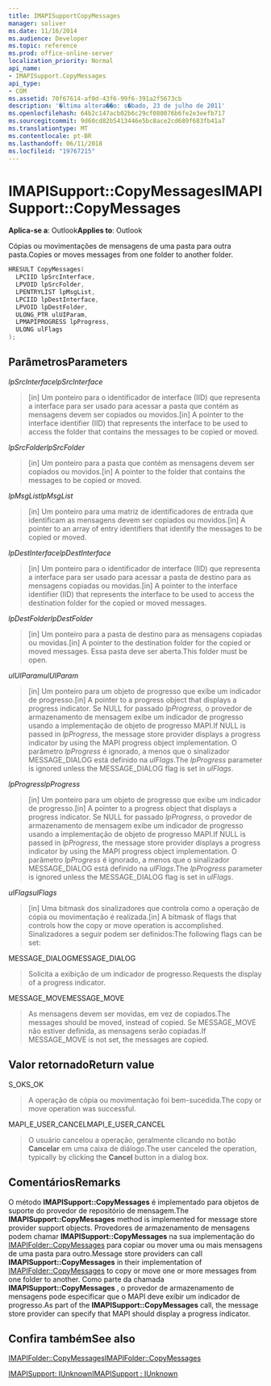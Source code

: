 ```yaml
---
title: IMAPISupportCopyMessages
manager: soliver
ms.date: 11/16/2014
ms.audience: Developer
ms.topic: reference
ms.prod: office-online-server
localization_priority: Normal
api_name:
- IMAPISupport.CopyMessages
api_type:
- COM
ms.assetid: 70f67614-af0d-43f6-99f6-391a2f5673cb
description: '�ltima altera��o: s�bado, 23 de julho de 2011'
ms.openlocfilehash: 64b2c147acb02b6c29cf080076b6fe2e3eefb717
ms.sourcegitcommit: 9d60cd82b5413446e5bc8ace2cd689f683fb41a7
ms.translationtype: MT
ms.contentlocale: pt-BR
ms.lasthandoff: 06/11/2018
ms.locfileid: "19767215"
---
```

# <a name="imapisupportcopymessages"></a><span data-ttu-id="c27e0-103">IMAPISupport::CopyMessages</span><span class="sxs-lookup"><span data-stu-id="c27e0-103">IMAPISupport::CopyMessages</span></span>

  
  
<span data-ttu-id="c27e0-104">**Aplica-se a**: Outlook</span><span class="sxs-lookup"><span data-stu-id="c27e0-104">**Applies to**: Outlook</span></span> 
  
<span data-ttu-id="c27e0-105">Cópias ou movimentações de mensagens de uma pasta para outra pasta.</span><span class="sxs-lookup"><span data-stu-id="c27e0-105">Copies or moves messages from one folder to another folder.</span></span>
  
```cpp
HRESULT CopyMessages(
  LPCIID lpSrcInterface,
  LPVOID lpSrcFolder,
  LPENTRYLIST lpMsgList,
  LPCIID lpDestInterface,
  LPVOID lpDestFolder,
  ULONG_PTR ulUIParam,
  LPMAPIPROGRESS lpProgress,
  ULONG ulFlags
);
```

## <a name="parameters"></a><span data-ttu-id="c27e0-106">Parâmetros</span><span class="sxs-lookup"><span data-stu-id="c27e0-106">Parameters</span></span>

 <span data-ttu-id="c27e0-107">_lpSrcInterface_</span><span class="sxs-lookup"><span data-stu-id="c27e0-107">_lpSrcInterface_</span></span>
  
> <span data-ttu-id="c27e0-108">[in] Um ponteiro para o identificador de interface (IID) que representa a interface para ser usado para acessar a pasta que contém as mensagens devem ser copiados ou movidos.</span><span class="sxs-lookup"><span data-stu-id="c27e0-108">[in] A pointer to the interface identifier (IID) that represents the interface to be used to access the folder that contains the messages to be copied or moved.</span></span>
    
 <span data-ttu-id="c27e0-109">_lpSrcFolder_</span><span class="sxs-lookup"><span data-stu-id="c27e0-109">_lpSrcFolder_</span></span>
  
> <span data-ttu-id="c27e0-110">[in] Um ponteiro para a pasta que contém as mensagens devem ser copiados ou movidos.</span><span class="sxs-lookup"><span data-stu-id="c27e0-110">[in] A pointer to the folder that contains the messages to be copied or moved.</span></span>
    
 <span data-ttu-id="c27e0-111">_lpMsgList_</span><span class="sxs-lookup"><span data-stu-id="c27e0-111">_lpMsgList_</span></span>
  
> <span data-ttu-id="c27e0-112">[in] Um ponteiro para uma matriz de identificadores de entrada que identificam as mensagens devem ser copiados ou movidos.</span><span class="sxs-lookup"><span data-stu-id="c27e0-112">[in] A pointer to an array of entry identifiers that identify the messages to be copied or moved.</span></span> 
    
 <span data-ttu-id="c27e0-113">_lpDestInterface_</span><span class="sxs-lookup"><span data-stu-id="c27e0-113">_lpDestInterface_</span></span>
  
> <span data-ttu-id="c27e0-114">[in] Um ponteiro para o identificador de interface (IID) que representa a interface para ser usado para acessar a pasta de destino para as mensagens copiadas ou movidas.</span><span class="sxs-lookup"><span data-stu-id="c27e0-114">[in] A pointer to the interface identifier (IID) that represents the interface to be used to access the destination folder for the copied or moved messages.</span></span>
    
 <span data-ttu-id="c27e0-115">_lpDestFolder_</span><span class="sxs-lookup"><span data-stu-id="c27e0-115">_lpDestFolder_</span></span>
  
> <span data-ttu-id="c27e0-116">[in] Um ponteiro para a pasta de destino para as mensagens copiadas ou movidas.</span><span class="sxs-lookup"><span data-stu-id="c27e0-116">[in] A pointer to the destination folder for the copied or moved messages.</span></span> <span data-ttu-id="c27e0-117">Essa pasta deve ser aberta.</span><span class="sxs-lookup"><span data-stu-id="c27e0-117">This folder must be open.</span></span>
    
 <span data-ttu-id="c27e0-118">_ulUIParam_</span><span class="sxs-lookup"><span data-stu-id="c27e0-118">_ulUIParam_</span></span>
  
> <span data-ttu-id="c27e0-119">[in] Um ponteiro para um objeto de progresso que exibe um indicador de progresso.</span><span class="sxs-lookup"><span data-stu-id="c27e0-119">[in] A pointer to a progress object that displays a progress indicator.</span></span> <span data-ttu-id="c27e0-120">Se NULL for passado _lpProgress_, o provedor de armazenamento de mensagem exibe um indicador de progresso usando a implementação de objeto de progresso MAPI.</span><span class="sxs-lookup"><span data-stu-id="c27e0-120">If NULL is passed in  _lpProgress_, the message store provider displays a progress indicator by using the MAPI progress object implementation.</span></span> <span data-ttu-id="c27e0-121">O parâmetro _lpProgress_ é ignorado, a menos que o sinalizador MESSAGE_DIALOG está definido na _ulFlags_.</span><span class="sxs-lookup"><span data-stu-id="c27e0-121">The  _lpProgress_ parameter is ignored unless the MESSAGE_DIALOG flag is set in  _ulFlags_.</span></span>
    
 <span data-ttu-id="c27e0-122">_lpProgress_</span><span class="sxs-lookup"><span data-stu-id="c27e0-122">_lpProgress_</span></span>
  
> <span data-ttu-id="c27e0-123">[in] Um ponteiro para um objeto de progresso que exibe um indicador de progresso.</span><span class="sxs-lookup"><span data-stu-id="c27e0-123">[in] A pointer to a progress object that displays a progress indicator.</span></span> <span data-ttu-id="c27e0-124">Se NULL for passado _lpProgress_, o provedor de armazenamento de mensagem exibe um indicador de progresso usando a implementação de objeto de progresso MAPI.</span><span class="sxs-lookup"><span data-stu-id="c27e0-124">If NULL is passed in  _lpProgress_, the message store provider displays a progress indicator by using the MAPI progress object implementation.</span></span> <span data-ttu-id="c27e0-125">O parâmetro _lpProgress_ é ignorado, a menos que o sinalizador MESSAGE_DIALOG está definido na _ulFlags_.</span><span class="sxs-lookup"><span data-stu-id="c27e0-125">The  _lpProgress_ parameter is ignored unless the MESSAGE_DIALOG flag is set in  _ulFlags_.</span></span>
    
 <span data-ttu-id="c27e0-126">_ulFlags_</span><span class="sxs-lookup"><span data-stu-id="c27e0-126">_ulFlags_</span></span>
  
> <span data-ttu-id="c27e0-127">[in] Uma bitmask dos sinalizadores que controla como a operação de cópia ou movimentação é realizada.</span><span class="sxs-lookup"><span data-stu-id="c27e0-127">[in] A bitmask of flags that controls how the copy or move operation is accomplished.</span></span> <span data-ttu-id="c27e0-128">Sinalizadores a seguir podem ser definidos:</span><span class="sxs-lookup"><span data-stu-id="c27e0-128">The following flags can be set:</span></span>
    
<span data-ttu-id="c27e0-129">MESSAGE_DIALOG</span><span class="sxs-lookup"><span data-stu-id="c27e0-129">MESSAGE_DIALOG</span></span> 
  
> <span data-ttu-id="c27e0-130">Solicita a exibição de um indicador de progresso.</span><span class="sxs-lookup"><span data-stu-id="c27e0-130">Requests the display of a progress indicator.</span></span>
    
<span data-ttu-id="c27e0-131">MESSAGE_MOVE</span><span class="sxs-lookup"><span data-stu-id="c27e0-131">MESSAGE_MOVE</span></span> 
  
> <span data-ttu-id="c27e0-132">As mensagens devem ser movidas, em vez de copiados.</span><span class="sxs-lookup"><span data-stu-id="c27e0-132">The messages should be moved, instead of copied.</span></span> <span data-ttu-id="c27e0-133">Se MESSAGE_MOVE não estiver definida, as mensagens serão copiadas.</span><span class="sxs-lookup"><span data-stu-id="c27e0-133">If MESSAGE_MOVE is not set, the messages are copied.</span></span>
    
## <a name="return-value"></a><span data-ttu-id="c27e0-134">Valor retornado</span><span class="sxs-lookup"><span data-stu-id="c27e0-134">Return value</span></span>

<span data-ttu-id="c27e0-135">S_OK</span><span class="sxs-lookup"><span data-stu-id="c27e0-135">S_OK</span></span> 
  
> <span data-ttu-id="c27e0-136">A operação de cópia ou movimentação foi bem-sucedida.</span><span class="sxs-lookup"><span data-stu-id="c27e0-136">The copy or move operation was successful.</span></span>
    
<span data-ttu-id="c27e0-137">MAPI_E_USER_CANCEL</span><span class="sxs-lookup"><span data-stu-id="c27e0-137">MAPI_E_USER_CANCEL</span></span> 
  
> <span data-ttu-id="c27e0-138">O usuário cancelou a operação, geralmente clicando no botão **Cancelar** em uma caixa de diálogo.</span><span class="sxs-lookup"><span data-stu-id="c27e0-138">The user canceled the operation, typically by clicking the **Cancel** button in a dialog box.</span></span> 
    
## <a name="remarks"></a><span data-ttu-id="c27e0-139">Comentários</span><span class="sxs-lookup"><span data-stu-id="c27e0-139">Remarks</span></span>

<span data-ttu-id="c27e0-140">O método **IMAPISupport::CopyMessages** é implementado para objetos de suporte do provedor de repositório de mensagem.</span><span class="sxs-lookup"><span data-stu-id="c27e0-140">The **IMAPISupport::CopyMessages** method is implemented for message store provider support objects.</span></span> <span data-ttu-id="c27e0-141">Provedores de armazenamento de mensagens podem chamar **IMAPISupport::CopyMessages** na sua implementação do [IMAPIFolder::CopyMessages](imapifolder-copymessages.md) para copiar ou mover uma ou mais mensagens de uma pasta para outro.</span><span class="sxs-lookup"><span data-stu-id="c27e0-141">Message store providers can call **IMAPISupport::CopyMessages** in their implementation of [IMAPIFolder::CopyMessages](imapifolder-copymessages.md) to copy or move one or more messages from one folder to another.</span></span> <span data-ttu-id="c27e0-142">Como parte da chamada **IMAPISupport::CopyMessages** , o provedor de armazenamento de mensagens pode especificar que o MAPI deve exibir um indicador de progresso.</span><span class="sxs-lookup"><span data-stu-id="c27e0-142">As part of the **IMAPISupport::CopyMessages** call, the message store provider can specify that MAPI should display a progress indicator.</span></span> 
  
## <a name="see-also"></a><span data-ttu-id="c27e0-143">Confira também</span><span class="sxs-lookup"><span data-stu-id="c27e0-143">See also</span></span>



[<span data-ttu-id="c27e0-144">IMAPIFolder::CopyMessages</span><span class="sxs-lookup"><span data-stu-id="c27e0-144">IMAPIFolder::CopyMessages</span></span>](imapifolder-copymessages.md)
  
[<span data-ttu-id="c27e0-145">IMAPISupport: IUnknown</span><span class="sxs-lookup"><span data-stu-id="c27e0-145">IMAPISupport : IUnknown</span></span>](imapisupportiunknown.md)

